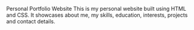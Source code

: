 Personal Portfolio Website
This is my personal website built using HTML and CSS. It showcases about me, my skills, education, interests, projects and contact details.

